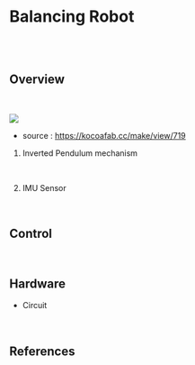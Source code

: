 
<!--
추가해야 할 것
1. 밸런싱 로봇 개요
2. 제어 블록선도
3. 하드웨어 설명
    기구물
    회로도
    각 부품 설명
4. 참조한 것들
    상보필터 알고리즘
    STM32 문서(프로그래밍 메뉴얼, 데이터시트)
    OScopeCtrl Class 라이브러리
    상민이형 WizFi 설정 메뉴얼
    논문들...
-->

# Balancing Robot
<br>
<br>

## Overview
<br>

![ ](../img/br_mechanism.jpg)
* source : https://kocoafab.cc/make/view/719


1. Inverted Pendulum mechanism
<br>

2. IMU Sensor
<br>

## Control
<!--
제어 블록선도 그림
-->
<br>

## Hardware
- Circuit
<br>

## References
<br>
